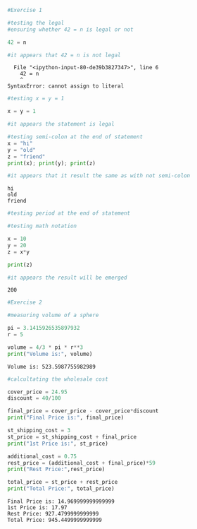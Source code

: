 ```python
#Exercise 1

#testing the legal
#ensuring whether 42 = n is legal or not

42 = n

#it appears that 42 = n is not legal
```


      File "<ipython-input-80-de39b3827347>", line 6
        42 = n
        ^
    SyntaxError: cannot assign to literal




```python
#testing x = y = 1

x = y = 1

#it appears the statement is legal
```


```python
#testing semi-colon at the end of statement
x = "hi"
y = "old"
z = "friend"
print(x); print(y); print(z)

#it appears that it result the same as with not semi-colon
```

    hi
    old
    friend



```python
#testing period at the end of statement

```


```python
#testing math notation

x = 10
y = 20
z = x*y

print(z)

#it appears the result will be emerged
```

    200



```python
#Exercise 2

#measuring volume of a sphere

pi = 3.1415926535897932
r = 5

volume = 4/3 * pi * r**3
print("Volume is:", volume)
```

    Volume is: 523.5987755982989



```python
#calcultating the wholesale cost

cover_price = 24.95
discount = 40/100

final_price = cover_price - cover_price*discount
print("Final Price is:", final_price)

st_shipping_cost = 3
st_price = st_shipping_cost + final_price
print("1st Price is:", st_price)

additional_cost = 0.75
rest_price = (additional_cost + final_price)*59
print("Rest Price:",rest_price)

total_price = st_price + rest_price
print("Total Price:", total_price)
```

    Final Price is: 14.969999999999999
    1st Price is: 17.97
    Rest Price: 927.4799999999999
    Total Price: 945.4499999999999



